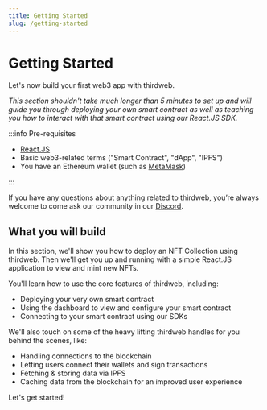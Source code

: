 ```yaml
---
title: Getting Started
slug: /getting-started
---
```


# Getting Started

Let's now build your first web3 app with thirdweb.

_This section shouldn't take much longer than 5 minutes to set up and will guide you through deploying your own smart contract as well as teaching you how to interact with that smart contract using our React.JS SDK._

:::info Pre-requisites

- [React.JS](https://reactjs.org)
- Basic web3-related terms ("Smart Contract", "dApp", "IPFS")
- You have an Ethereum wallet (such as [MetaMask](https://metamask.io))

:::

If you have any questions about anything related to thirdweb, you’re always welcome to come ask our community in our [Discord](https://discord.com/invite/thirdweb).

## What you will build

In this section, we'll show you how to deploy an NFT Collection using thirdweb. Then we'll get you up and running with a simple React.JS application to view and mint new NFTs.

You'll learn how to use the core features of thirdweb, including:

- Deploying your very own smart contract
- Using the dashboard to view and configure your smart contract
- Connecting to your smart contract using our SDKs

We'll also touch on some of the heavy lifting thirdweb handles for you behind the scenes, like:

- Handling connections to the blockchain
- Letting users connect their wallets and sign transactions
- Fetching & storing data via IPFS
- Caching data from the blockchain for an improved user experience

Let's get started!
